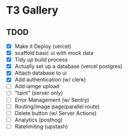 # T3 Gallery

## TDOD

- [x] Make it Deploy (vercel)
- [x] scaffold basic ui with mock data
- [x] Tidy up build process
- [x] Actually set up a database (vercel postgres)
- [x] Attach database to ui
- [x] Add authentication (w/ clerk)
- [ ] Add iamge upload
- [ ] "taint" (server only)
- [ ] Error Management (w/ Sentry)
- [ ] Routing/image page(parallel route)
- [ ] Delete button (w/ Server Actions)
- [ ] Analytics (posthog)
- [ ] Ratelimiting (upstash)
